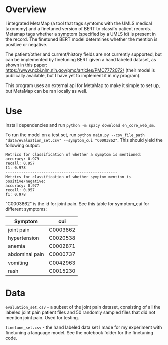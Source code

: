 # Overview

I integrated MetaMap (a tool that tags symtoms with the UMLS medical taxonomy) and a finetuned version of BERT to classify patient records.
Metamap tags whether a symptom (specified by a UMLS id) is present in the record. The finetuned BERT model determines whether 
the mention is positive or negative. 

The patient/other and current/history fields are not currently supported, but can be implemented by finetuning BERT given a hand labeled dataset, as shown in this paper: https://www.ncbi.nlm.nih.gov/pmc/articles/PMC7772072/ (their model is publically available, but I have yet to implement it in my program). 

This program uses an external api for MetaMap to make it simple to set up, but MetaMap can be ran locally as well. 
# Use

Install dependencies and run `python -m spacy download en_core_web_sm`.

To run the model on a test set, run `python main.py --csv_file_path "data/evaluation_set.csv" --symptom_cui "C0003862"`. This should yield the following output:

```
Metrics for classification of whether a symptom is mentioned:
accuracy: 0.979
recall: 0.957
f1: 0.978
--------------------------------------------------
Metrics for classification of whether symptom mention is positive/negative:
accuracy: 0.977
recall: 0.957
f1: 0.978
```


"C0003862" is the id for joint pain.
See this table for symptom_cui for different symptoms:

| Symptom        | cui      |
|----------------|----------|
| joint pain     | C0003862 |
| hypertension   | C0020538 |
| anemia         | C0002871 |
| abdominal pain | C0000737 |
| vomiting       | C0042963 |
| rash           | C0015230 |

# Data

`evaluation_set.csv` - a subset of the joint pain dataset, consisting of all the labeled joint pain patient files and 50 randomly sampled files that did not mention joint pain. Used for testing.

`finetune_set.csv` - the hand labeled data set I made for my experiment with finetuning a language model. See the notebook folder for the finetuning code.




